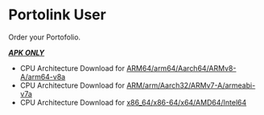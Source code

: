 # Portolink User

Order your Portofolio.

<ins>***APK ONLY***</ins>

- CPU Architecture Download for [ARM64/arm64/Aarch64/ARMv8-A/arm64-v8a][1]
- CPU Architecture Download for [ARM/arm/Aarch32/ARMv7-A/armeabi-v7a][2]
- CPU Architecture Download for [x86_64/x86-64/x64/AMD64/Intel64][3]

[1]: https://github.com/cyberval26/portolink_user/releases/download/1.0/Portolink.arm64-v8a.apk
[2]: https://github.com/cyberval26/portolink_user/releases/download/1.0/Portolink.armeabi-v7a.apk
[3]: https://github.com/cyberval26/portolink_user/releases/download/1.0/Portolink.x86_64.apk
